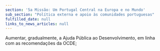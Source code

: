 ```yaml
---
section: '5a Missão: Um Portugal Central na Europa e no Mundo'
sub_section: "Política externa e apoio às comunidades portuguesas"
fulfilled_date: null
links_to_news_articles: null
---
```


Aumentar, gradualmente, a Ajuda Pública ao Desenvolvimento, em linha com as recomendações da OCDE;